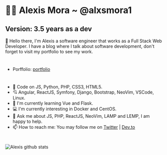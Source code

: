 # 👨‍💻 Alexis Mora ~ @alxsmora1 

## Version: 3.5 years as a dev

👋 Hello there, I'm Alexis a software engineer that works as a Full Stack Web Developer. I have a blog where I talk about software development, don't forget to visit my portfolio to see my work.

#

<!-- - Blog: [The Web Dev](https://thewebdevx.blogger.com) -->
- Porffolio: [portfolio](https://alxsmora1.github.io/portfolio/)

#

- 🚀 Code on JS, Python, PHP, CSS3, HTML5.
- 💘 Angular, ReactJS, Symfony, Django, Bootstrap, NeoVim, VSCode, Linux.
- 🌱 I'm currently learning Vue and Flask.
- 💻 I'm currently interesting in Docker and CentOS.
- 💬 Ask me about JS, PHP, ReactJS, NeoVim, LAMP and  LEMP, I am happy to help.
- 📫 How to reach me: You may follow me on [Twitter](https://twitter.com/alxsmora1) | [Dev.to](https://dev.to/alxsmora1)


#

![Alexis github stats](https://github-readme-stats.vercel.app/api?username=alxsmora1&show_icons=true&theme=dark)

